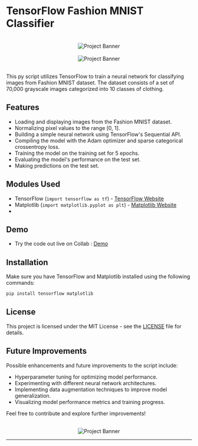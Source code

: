 # TensorFlow Fashion MNIST Classifier

<div align="center">
  <br>
      <img src="https://github.com/RJohnPaul/Fashion_Mnist_Models/blob/ea69d23ebf38b0608e666d313f7ebf1aee9d751e/Frame%2015.png" alt="Project Banner">
  </br>
</div>

<div align="center">
  <br>
      <img src="https://github.com/RJohnPaul/Fashion_Mnist_Models/blob/265624bd37bdec443e62add66ccdd452761a0d6b/Frame-5(3).png" alt="Project Banner">
  </br>
</div>
</br>

This py script utilizes TensorFlow to train a neural network for classifying images from Fashion MNIST dataset. The dataset consists of a set of 70,000 grayscale images categorized into 10 classes of clothing.

## Features

- Loading and displaying images from the Fashion MNIST dataset.
- Normalizing pixel values to the range [0, 1].
- Building a simple neural network using TensorFlow's Sequential API.
- Compiling the model with the Adam optimizer and sparse categorical crossentropy loss.
- Training the model on the training set for 5 epochs.
- Evaluating the model's performance on the test set.
- Making predictions on the test set.

## Modules Used

- TensorFlow (`import tensorflow as tf`) - [TensorFlow Website](https://www.tensorflow.org/)
- Matplotlib (`import matplotlib.pyplot as plt`) - [Matplotlib Website](https://matplotlib.org/)
- 
## Demo
 - Try the code out live on Collab : [Demo](https://bit.ly/fashion_mod)
   
## Installation

Make sure you have TensorFlow and Matplotlib installed using the following commands:

```bash
pip install tensorflow matplotlib
```

## License

This project is licensed under the MIT License - see the [LICENSE](LICENSE) file for details.

## Future Improvements

Possible enhancements and future improvements to the script include:

- Hyperparameter tuning for optimizing model performance.
- Experimenting with different neural network architectures.
- Implementing data augmentation techniques to improve model generalization.
- Visualizing model performance metrics and training progress.

Feel free to contribute and explore further improvements!

<div align="center">
  <br>
      <img src="https://github.com/RJohnPaul/Fashion_Mnist_Models/blob/54bb1c674e6cb892fe3d57703c30da166c22be70/Frame%2014.png" alt="Project Banner">
  </br>
</div>

---
